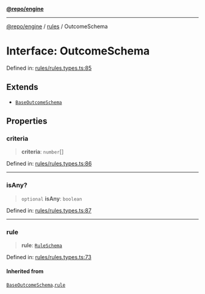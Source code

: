 [**@repo/engine**](../../README.md)

***

[@repo/engine](../../modules.md) / [rules](../README.md) / OutcomeSchema

# Interface: OutcomeSchema

Defined in: [rules/rules.types.ts:85](https://github.com/alexqguo/drinking-board-game-v3/blob/423d7f07a24c1ecc390d54885c4978f1235ed349/packages/engine/src/rules/rules.types.ts#L85)

## Extends

- [`BaseOutcomeSchema`](BaseOutcomeSchema.md)

## Properties

### criteria

> **criteria**: `number`[]

Defined in: [rules/rules.types.ts:86](https://github.com/alexqguo/drinking-board-game-v3/blob/423d7f07a24c1ecc390d54885c4978f1235ed349/packages/engine/src/rules/rules.types.ts#L86)

***

### isAny?

> `optional` **isAny**: `boolean`

Defined in: [rules/rules.types.ts:87](https://github.com/alexqguo/drinking-board-game-v3/blob/423d7f07a24c1ecc390d54885c4978f1235ed349/packages/engine/src/rules/rules.types.ts#L87)

***

### rule

> **rule**: [`RuleSchema`](../type-aliases/RuleSchema.md)

Defined in: [rules/rules.types.ts:73](https://github.com/alexqguo/drinking-board-game-v3/blob/423d7f07a24c1ecc390d54885c4978f1235ed349/packages/engine/src/rules/rules.types.ts#L73)

#### Inherited from

[`BaseOutcomeSchema`](BaseOutcomeSchema.md).[`rule`](BaseOutcomeSchema.md#rule)
